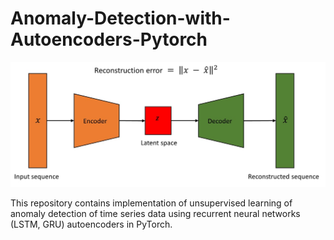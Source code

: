 # Anomaly-Detection-with-Autoencoders-Pytorch

<p align="center">
<img src="Figures/lstm_ae.png" width="600">
</p>

This repository contains implementation of unsupervised learning of anomaly detection of time series data using recurrent neural networks (LSTM, GRU) autoencoders in PyTorch.
